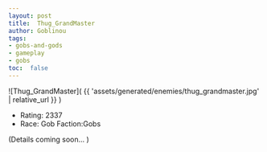 ```yaml
---
layout: post
title:  Thug_GrandMaster
author: Goblinou
tags:
- gobs-and-gods
- gameplay
- gobs
toc:  false
---
```


![Thug_GrandMaster]( {{ 'assets/generated/enemies/thug_grandmaster.jpg' | relative_url }} )
- Rating: 2337
- Race: Gob  Faction:Gobs

(Details coming soon... )
